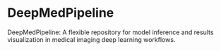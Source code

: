 # DeepMedPipeline
DeepMedPipeline: A flexible repository for model inference and results visualization in medical imaging deep learning workflows.
